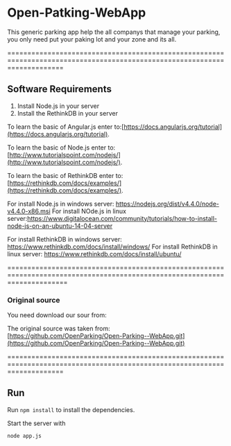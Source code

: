 # Open-Patking-WebApp

This generic parking app help the all companys that manage your parking, you only need put your paking lot and your zone and its all.

==========================================================================================================================

## Software Requirements ##
1. Install Node.js in your server
2. Install the RethinkDB in your server

To learn the basic of Angular.js enter to:[https://docs.angularjs.org/tutorial](https://docs.angularjs.org/tutorial).

To learn the basic of Node.js enter to: [http://www.tutorialspoint.com/nodejs/](http://www.tutorialspoint.com/nodejs/).

To learn the basic of RethinkDB enter to:[https://rethinkdb.com/docs/examples/](https://rethinkdb.com/docs/examples/).


For install Node.js in windows server: https://nodejs.org/dist/v4.4.0/node-v4.4.0-x86.msi
For install NOde.js in linux server:https://www.digitalocean.com/community/tutorials/how-to-install-node-js-on-an-ubuntu-14-04-server

For install RethinkDB in windows server: https://www.rethinkdb.com/docs/install/windows/
For install RethinkDB in linux server: https://www.rethinkdb.com/docs/install/ubuntu/

===========================================================================================================================

### Original source ###

You need download our sour from:

The original source was taken from:
[https://github.com/OpenParking/Open-Parking--WebApp.git](https://github.com/OpenParking/Open-Parking--WebApp.git)

==========================================================================================================================

## Run ##

Run `npm install` to install the dependencies.

Start the server with
```
node app.js
```



